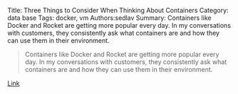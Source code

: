Title: Three Things to Consider When Thinking About Containers
Category: data base
Tags: docker, vm
Authors:sedlav
Summary: Containers like Docker and Rocket are getting more popular every day. In my conversations with customers, they consistently ask what containers are and how they can use them in their environment.

> Containers like Docker and Rocket are getting more popular every day. In my conversations with customers, they consistently ask what containers are and how they can use them in their environment.

[Link](https://www.percona.com/blog/2016/10/19/three-things-consider-thinking-containers/)
